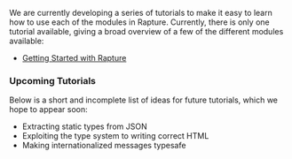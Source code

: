 We are currently developing a series of tutorials to make it easy to learn how
to use each of the modules in Rapture. Currently, there is only one tutorial
available, giving a broad overview of a few of the different modules available:

- [Getting Started with Rapture](/intro)

### Upcoming Tutorials

Below is a short and incomplete list of ideas for future tutorials, which we
hope to appear soon:

- Extracting static types from JSON
- Exploiting the type system to writing correct HTML
- Making internationalized messages typesafe

